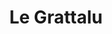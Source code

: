 ---
templateKey: index-page
carousel:
  - slide:
      heading: Bienvenue
      image: /img/gregoire_mourlevat_restaurant_tignes_legrattalu-3676.jpg
  - slide:
      heading: Le Grattalu vous accueille à Tignes
      image: /img/gregoire_mourlevat_restaurant_tignes_legrattalu-3734.jpg
  - slide:
      heading: Réservations au 04 79 06 30 78
      image: /img/gregoire_mourlevat_restaurant_tignes_legrattalu-3837.jpg
title: Le Grattalu
description: Le Grattalu vous accueille à Tignes 
---
